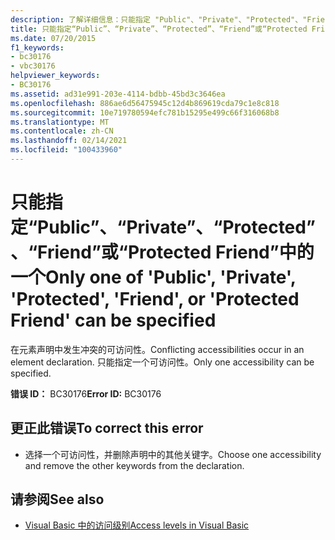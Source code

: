 ```yaml
---
description: 了解详细信息：只能指定 "Public"、"Private"、"Protected"、"Friend" 或 "Protected Friend" 中的一个
title: 只能指定“Public”、“Private”、“Protected”、“Friend”或“Protected Friend”中的一个
ms.date: 07/20/2015
f1_keywords:
- bc30176
- vbc30176
helpviewer_keywords:
- BC30176
ms.assetid: ad31e991-203e-4114-bdbb-45bd3c3646ea
ms.openlocfilehash: 886ae6d56475945c12d4b869619cda79c1e8c818
ms.sourcegitcommit: 10e719780594efc781b15295e499c66f316068b8
ms.translationtype: MT
ms.contentlocale: zh-CN
ms.lasthandoff: 02/14/2021
ms.locfileid: "100433960"
---
```

# <a name="only-one-of-public-private-protected-friend-or-protected-friend-can-be-specified"></a><span data-ttu-id="bbc4b-103">只能指定“Public”、“Private”、“Protected”、“Friend”或“Protected Friend”中的一个</span><span class="sxs-lookup"><span data-stu-id="bbc4b-103">Only one of 'Public', 'Private', 'Protected', 'Friend', or 'Protected Friend' can be specified</span></span>

<span data-ttu-id="bbc4b-104">在元素声明中发生冲突的可访问性。</span><span class="sxs-lookup"><span data-stu-id="bbc4b-104">Conflicting accessibilities occur in an element declaration.</span></span> <span data-ttu-id="bbc4b-105">只能指定一个可访问性。</span><span class="sxs-lookup"><span data-stu-id="bbc4b-105">Only one accessibility can be specified.</span></span>  
  
 <span data-ttu-id="bbc4b-106">**错误 ID：** BC30176</span><span class="sxs-lookup"><span data-stu-id="bbc4b-106">**Error ID:** BC30176</span></span>  
  
## <a name="to-correct-this-error"></a><span data-ttu-id="bbc4b-107">更正此错误</span><span class="sxs-lookup"><span data-stu-id="bbc4b-107">To correct this error</span></span>  
  
- <span data-ttu-id="bbc4b-108">选择一个可访问性，并删除声明中的其他关键字。</span><span class="sxs-lookup"><span data-stu-id="bbc4b-108">Choose one accessibility and remove the other keywords from the declaration.</span></span>  
  
## <a name="see-also"></a><span data-ttu-id="bbc4b-109">请参阅</span><span class="sxs-lookup"><span data-stu-id="bbc4b-109">See also</span></span>

- [<span data-ttu-id="bbc4b-110">Visual Basic 中的访问级别</span><span class="sxs-lookup"><span data-stu-id="bbc4b-110">Access levels in Visual Basic</span></span>](../programming-guide/language-features/declared-elements/access-levels.md)
